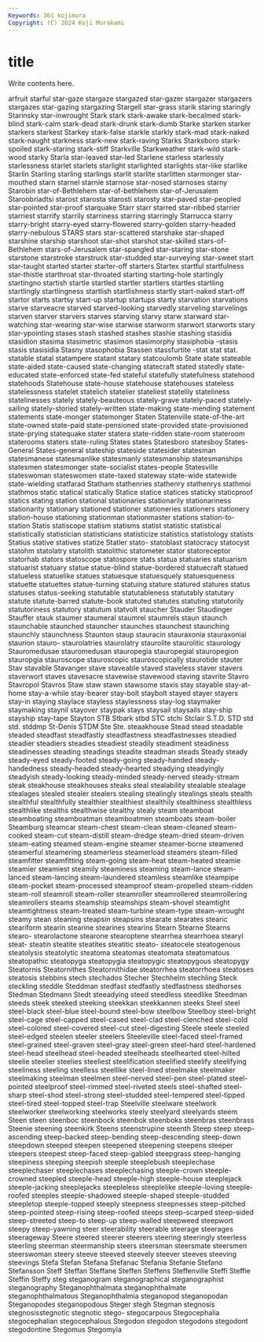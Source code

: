 ```yaml
---
Keywords: 361 kojimura
Copyright: (C) 2024 Koji Murakami
---
```


# title

Write contents here.



arfruit starful star-gaze stargaze stargazed star-gazer stargazer stargazers stargazes
star-gazing stargazing Stargell star-grass starik staring staringly Starinsky star-inwrought Stark
stark stark-awake stark-becalmed stark-blind stark-calm stark-dead stark-drunk stark-dumb Starke starken
starker starkers starkest Starkey stark-false starkle starkly stark-mad stark-naked stark-naught
starkness stark-new stark-raving Starks Starksboro stark-spoiled stark-staring stark-stiff Starkville Starkweather
stark-wild stark-wood starky Starla star-leaved star-led Starlene starless starlessly starlessness
starlet starlets starlight starlighted starlights star-like starlike Starlin Starling starling
starlings starlit starlite starlitten starmonger star-mouthed starn starnel starnie starnose
star-nosed starnoses starny Starobin star-of-Bethlehem star-of-bethlehem star-of-Jerusalem Staroobriadtsi starost starosta
starosti starosty star-paved star-peopled star-pointed star-proof starquake Starr starr starred
star-ribbed starrier starriest starrify starrily starriness starring starringly Starrucca starry
starry-bright starry-eyed starry-flowered starry-golden starry-headed starry-nebulous STARS stars star-scattered starshake
star-shaped starshine starship starshoot star-shot starshot star-skilled stars-of-Bethlehem stars-of-Jerusalem star-spangled
star-staring star-stone starstone starstroke starstruck star-studded star-surveying star-sweet start star-taught
started starter starter-off starters Startex startful startfulness star-thistle starthroat star-throated
starting starting-hole startingly startingno startish startle startled startler startlers startles
startling startlingly startlingness startlish startlishness startly start-naked start-off startor starts
startsy start-up startup startups starty starvation starvations starve starveacre starved
starved-looking starvedly starveling starvelings starven starver starvers starves starving starvy
starw starward star-watching star-wearing star-wise starwise starworm starwort starworts stary
star-ypointing stases stash stashed stashes stashie stashing stasidia stasidion stasima
stasimetric stasimon stasimorphy stasiphobia -stasis stasis stasisidia Stasny stasophobia Stassen
stassfurtite -stat stat stat. statable statal statampere statant statary statcoulomb
State state stateable state-aided state-caused state-changing statecraft stated statedly state-educated
state-enforced state-fed stateful statefully statefulness statehood statehoods Statehouse state-house statehouse
statehouses stateless statelessness statelet statelich statelier stateliest statelily stateliness statelinesses
stately stately-beauteous stately-grave stately-paced stately-sailing stately-storied stately-written state-making state-mending statement
statements state-monger statemonger Staten Statenville state-of-the-art state-owned state-paid state-pensioned state-provided
state-provisioned state-prying statequake stater statera state-ridden state-room stateroom staterooms staters
state-ruling States states Statesboro statesboy States-General States-general stateship stateside statesider
statesman statesmanese statesmanlike statesmanly statesmanship statesmanships statesmen statesmonger state-socialist states-people
Statesville stateswoman stateswomen state-taxed stateway state-wide statewide state-wielding statfarad Statham
stathenries stathenry stathenrys stathmoi stathmos static statical statically Statice statice
statices staticky staticproof statics stating station stational stationaries stationarily stationariness
stationarity stationary stationed stationer stationeries stationers stationery station-house stationing stationman
stationmaster stations station-to-station Statis statiscope statism statisms statist statistic statistical
statistically statistician statisticians statisticize statistics statistology statists Statius stative statives
statize Statler stato- statoblast statocracy statocyst statohm statolatry statolith statolithic
statometer stator statoreceptor statorhab stators statoscope statospore stats statua statuaries
statuarism statuarist statuary statue statue-blind statue-bordered statuecraft statued statueless statuelike
statues statuesque statuesquely statuesqueness statuette statuettes statue-turning statuing stature statured
statures status statuses status-seeking statutable statutableness statutably statutary statute statute-barred
statute-book statuted statutes statuting statutorily statutoriness statutory statutum statvolt staucher
Stauder Staudinger Stauffer stauk staumer staumeral staumrel staumrels staun staunch
staunchable staunched stauncher staunches staunchest staunching staunchly staunchness Staunton staup
stauracin stauraxonia stauraxonial staurion stauro- staurolatries staurolatry staurolite staurolitic staurology
Stauromedusae stauromedusan stauropegia stauropegial stauropegion stauropgia stauroscope stauroscopic stauroscopically staurotide
stauter Stav stavable Stavanger stave staveable staved staveless staver stavers
staverwort staves stavesacre stavewise stavewood staving stavrite Stavro Stavropol Stavros
Staw staw stawn stawsome staxis stay stayable stay-at-home stay-a-while stay-bearer
stay-bolt staybolt stayed stayer stayers stay-in staying staylace stayless staylessness
stay-log staymaker staymaking staynil stayover staypak stays staysail staysails stay-ship
stayship stay-tape Stayton STB Stbark stbd STC stchi Stclair S.T.D.
STD std std. stddmp St-Denis STDM Ste Ste. steaakhouse Stead
stead steadable steaded steadfast steadfastly steadfastness steadfastnesses steadied steadier steadiers
steadies steadiest steadily steadiment steadiness steadinesses steading steadings steadite steadman
steads Steady steady steady-eyed steady-footed steady-going steady-handed steady-handedness steady-headed steady-hearted
steadying steadyingly steadyish steady-looking steady-minded steady-nerved steady-stream steak steakhouse steakhouses
steaks steal stealability stealable stealage stealages stealed stealer stealers stealing
stealingly stealings steals stealth stealthful stealthfully stealthier stealthiest stealthily stealthiness
stealthless stealthlike stealths stealthwise stealthy stealy steam steamboat steamboating steamboatman
steamboatmen steamboats steam-boiler Steamburg steamcar steam-chest steam-clean steam-cleaned steam-cooked steam-cut
steam-distill steam-dredge steam-dried steam-driven steam-eating steamed steam-engine steamer steamer-borne steamered
steamerful steamering steamerless steamerload steamers steam-filled steamfitter steamfitting steam-going steam-heat
steam-heated steamie steamier steamiest steamily steaminess steaming steam-lance steam-lanced steam-lancing
steam-laundered steamless steamlike steampipe steam-pocket steam-processed steamproof steam-propelled steam-ridden steam-roll
steamroll steam-roller steamroller steamrollered steamrollering steamrollers steams steamship steamships steam-shovel
steamtight steamtightness steam-treated steam-turbine steam-type steam-wrought steamy stean steaning steapsin
steapsins stearate stearates stearic steariform stearin stearine stearines stearins Stearn
Stearne Stearns stearo- stearolactone stearone stearoptene stearrhea stearrhoea stearyl steat-
steatin steatite steatites steatitic steato- steatocele steatogenous steatolysis steatolytic steatoma
steatomas steatomata steatomatous steatopathic steatopyga steatopygia steatopygic steatopygous steatopygy Steatornis
Steatornithes Steatornithidae steatorrhea steatorrhoea steatoses steatosis stebbins stech stechados Stecher
Stechhelm stechling Steck steckling steddle Steddman stedfast stedfastly stedfastness stedhorses
Stedman Stedmann Stedt steeadying steed steedless steedlike Steedman steeds steek
steeked steeking steekkan steekkannen steeks Steel steel steel-black steel-blue steel-bound
steel-bow steelbow Steelboy steel-bright steel-cage steel-capped steel-cased steel-clad steel-clenched steel-cold
steel-colored steel-covered steel-cut steel-digesting Steele steele steeled steel-edged steelen steeler
steelers Steeleville steel-faced steel-framed steel-grained steel-graven steel-gray steel-green steel-hard steel-hardened
steel-head steelhead steel-headed steelheads steelhearted steel-hilted steelie steelier steelies steeliest
steelification steelified steelify steelifying steeliness steeling steelless steellike steel-lined steelmake
steelmaker steelmaking steelman steelmen steel-nerved steel-pen steel-plated steel-pointed steelproof steel-rimmed
steel-riveted steels steel-shafted steel-sharp steel-shod steel-strong steel-studded steel-tempered steel-tipped steel-tired
steel-topped steel-trap Steelville steelware steelwork steelworker steelworking steelworks steely steelyard
steelyards steem Steen steen steenboc steenbock steenbok steenboks steenbras steenbrass
Steenie steening steenkirk Steens steenstrupine steenth Steep steep steep-ascending steep-backed
steep-bending steep-descending steep-down steepdown steeped steepen steepened steepening steepens steeper
steepers steepest steep-faced steep-gabled steepgrass steep-hanging steepiness steeping steepish steeple
steeplebush steeplechase steeplechaser steeplechases steeplechasing steeple-crown steeple-crowned steepled steeple-head steeple-high
steeple-house steeplejack steeple-jacking steeplejacks steepleless steeplelike steeple-loving steeple-roofed steeples steeple-shadowed
steeple-shaped steeple-studded steepletop steeple-topped steeply steepness steepnesses steep-pitched steep-pointed steep-rising
steep-roofed steeps steep-scarped steep-sided steep-streeted steep-to steep-up steep-walled steepweed steepwort
steepy steep-yawning steer steerability steerable steerage steerages steerageway Steere steered
steerer steerers steering steeringly steerless steerling steerman steermanship steers steersman
steersmate steersmen steerswoman steery steeve steeved steevely steever steeves steeving
steevings Stefa Stefan Stefana Stefanac Stefania Stefanie Stefano Stefansson Steff
Steffan Steffane Steffen Steffens Steffenville Steffi Steffie Steffin Steffy steg
steganogram steganographical steganographist steganography Steganophthalmata steganophthalmate steganophthalmatous Steganophthalmia steganopod steganopodan
Steganopodes steganopodous Steger stegh Stegman stegnosis stegnosisstegnotic stegnotic stego- stegocarpous
Stegocephalia stegocephalian stegocephalous Stegodon stegodon stegodons stegodont stegodontine Stegomus Stegomyia
